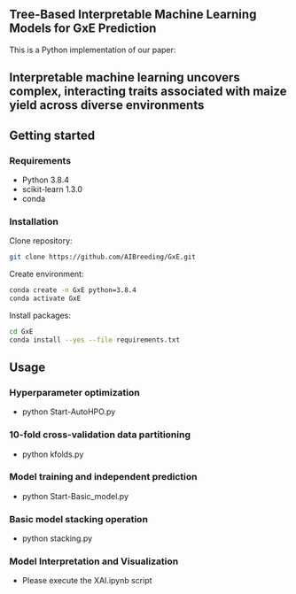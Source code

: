 ## Tree-Based Interpretable Machine Learning Models for GxE Prediction

This is a Python implementation of our paper:

## Interpretable machine learning uncovers complex, interacting traits associated with maize yield across diverse environments

## Getting started

### Requirements

 - Python 3.8.4
 - scikit-learn 1.3.0
 - conda

### Installation
Clone repository: 

```bash
git clone https://github.com/AIBreeding/GxE.git
```
Create environment:
```bash
conda create -n GxE python=3.8.4
conda activate GxE
```
Install packages:
```bash
cd GxE
conda install --yes --file requirements.txt
```

## Usage

### Hyperparameter optimization
- python Start-AutoHPO.py

### 10-fold cross-validation data partitioning
- python kfolds.py

### Model training and independent prediction
- python Start-Basic_model.py

### Basic model stacking operation
- python stacking.py

### Model Interpretation and Visualization
- Please execute the XAI.ipynb script

